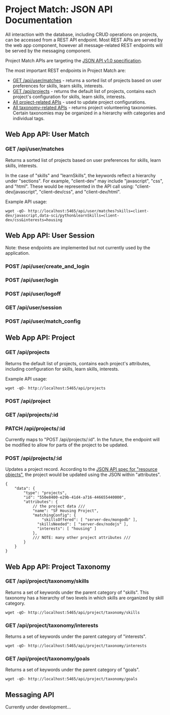 # Project Match: JSON API Documentation

All interaction with the database, including CRUD operations on projects, can be accessed from a REST API endpoint. Most REST APIs are served by the web app component, however all message-related REST endpoints will be served by the messaging component.

Project Match APIs are targeting the [JSON API v1.0 specification](http://jsonapi.org/format/).

The most important REST endpoints in Project Match are:

* [GET /api/user/matches](#get-apiusermatches) - returns a sorted list of projects based on user preferences for skills, learn skills, interests.
* [GET /api/projects](#get-apiprojects) - returns the default list of projects, contains each project's configuration for skills, learn skills, interests.
* [All project-related APIs](#web-app-api-project) - used to update project configurations.
* [All taxonomy-related APIs](#web-app-api-project-taxonomy) - returns project volunteering taxonomies. Certain taxonomies may be organized in a hierarchy with categories and individual tags.

## Web App API: User Match

### GET /api/user/matches

Returns a sorted list of projects based on user preferences for skills, learn skills, interests.

In the case of "skills" and "learnSkills", the keywords reflect a hierarchy under "sections". For example, "client-dev" may include "javascript", "css", and "html". These would be represented in the API call using: "client-dev/javascript", "client-dev/css", and "client-dev/html".

Example API usage:

```
wget -qO- http://localhost:5465/api/user/matches?skills=client-dev/javascript,data-sci/python&learnSkills=client-dev/css&interests=housing
```

 
## Web App API: User Session

Note: these endpoints are implemented but not currently used by the application.

### POST /api/user/create_and_login

### POST /api/user/login

### POST /api/user/logoff

### GET /api/user/session

### POST /api/user/match_config


## Web App API: Project

### GET /api/projects

Returns the default list of projects, contains each project's attributes, including configuration for skills, learn skills, interests.

Example API usage:

```
wget -qO- http://localhost:5465/api/projects
```


### POST /api/project

### GET /api/projects/:id

### PATCH /api/projects/:id

Currently maps to "POST /api/projects/:id". In the future, the endpoint will be modified to allow for parts of the project to be updated.

### POST /api/projects/:id

Updates a project record. According to the [JSON API spec for "resource objects"](http://jsonapi.org/format/#document-resource-objects), the project would be updated using the JSON within "attributes".

```
{
	"data": {
		"type": "projects",
		"id": "550e8400-e29b-41d4-a716-446655440000",
		"attributes": {
			// the project data ///
			"name": "SF Housing Project",
 			"matchingConfig": { 
				"skillsOffered": [ "server-dev/mongodb" ],
			  "skillsNeeded": [ "server-dev/nodejs" ],
			  "interests": [ "housing" ] 
			},
			/// NOTE: many other project attributes ///
		}
	}
}
```


## Web App API: Project Taxonomy

### GET /api/project/taxonomy/skills

Returns a set of keywords under the parent category of "skills". This taxonomy has a hierarchy of two levels in which skills are organized by skill category.

```
wget -qO- http://localhost:5465/api/project/taxonomy/skills
```

### GET /api/project/taxonomy/interests

Returns a set of keywords under the parent category of "interests".

```
wget -qO- http://localhost:5465/api/project/taxonomy/interests
```

### GET /api/project/taxonomy/goals

Returns a set of keywords under the parent category of "goals".

```
wget -qO- http://localhost:5465/api/project/taxonomy/goals
```


## Messaging API

Currently under development...

